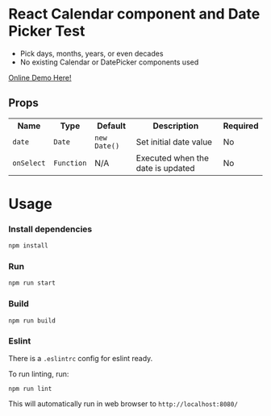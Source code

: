 # React Calendar component and Date Picker Test

- Pick days, months, years, or even decades
- No existing Calendar or DatePicker components used

[Online Demo Here!](https://stackblitz.com/~/github.com/luckyboy07/react-app-calendar)

## Props
<table>
  <tr>
    <th>Name</th>
    <th>Type</th>
     <th>Default</th>
    <th>Description</th>
     <th>Required</th>
  </tr>
  <tr>
    <td><code>date</code></td>
    <td><code>Date</code></td>
    <td><code>new Date()</code></td>
    <td>Set initial date value</td>
    <td>No</td>
  </tr>
   <tr>
    <td><code>onSelect</code></td>
    <td><code>Function</code></td>
    <td>N/A</td>
    <td>Executed when the date is updated</td>
    <td>No</td>
  </tr>
</table>

# Usage

### Install dependencies

```bash
npm install
```

### Run

```bash
npm run start
```

### Build
```
npm run build
```
### Eslint
There is a `.eslintrc` config for eslint ready.

To run linting, run:

```
npm run lint
```
This will automatically run in web browser to `http://localhost:8080/`
